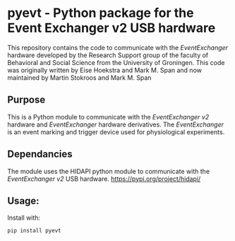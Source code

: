 # pyevt - Python package for the Event Exchanger v2 USB hardware
This repository contains the code to communicate with the *EventExchanger* hardware developed by the Research Support group of the faculty of Behavioral and Social Science from the University of Groningen. This code was originally written by Eise Hoekstra and Mark M. Span and now maintained by Martin Stokroos and Mark M. Span

## Purpose
This is a Python module to communicate with the *EventExchanger v2* hardware and *EventExchanger* hardware derivatives.
The *EventExchanger* is an event marking and trigger device used for physiological experiments.

## Dependancies
The module uses the HIDAPI python module to communicate with the *EventExchanger v2* USB hardware.
https://pypi.org/project/hidapi/

## Usage:
Install with:

`pip install pyevt`